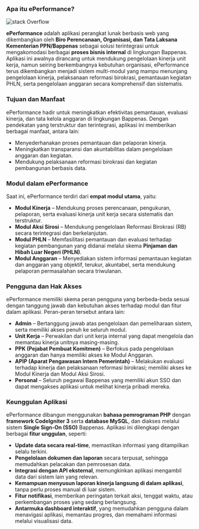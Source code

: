### **Apa itu ePerformance?**
![stack Overflow](http://lmsotfy.com/so.png)

**ePerformance** adalah aplikasi perangkat lunak berbasis web yang dikembangkan oleh **Biro Perencanaan, Organisasi, dan Tata Laksana Kementerian PPN/Bappenas** sebagai solusi terintegrasi untuk mengakomodasi berbagai **proses bisnis internal** di lingkungan Bappenas. Aplikasi ini awalnya dirancang untuk mendukung pengelolaan kinerja unit kerja, namun seiring berkembangnya kebutuhan organisasi, ePerformance terus dikembangkan menjadi sistem multi-modul yang mampu menunjang pengelolaan kinerja, pelaksanaan reformasi birokrasi, pemantauan kegiatan PHLN, serta pengelolaan anggaran secara komprehensif dan sistematis.

### **Tujuan dan Manfaat**

ePerformance hadir untuk meningkatkan efektivitas pemantauan, evaluasi kinerja, dan tata kelola anggaran di lingkungan Bappenas. Dengan pendekatan yang terstruktur dan terintegrasi, aplikasi ini memberikan berbagai manfaat, antara lain:

- Menyederhanakan proses pemantauan dan pelaporan kinerja.
- Meningkatkan transparansi dan akuntabilitas dalam pengelolaan anggaran dan kegiatan.
- Mendukung pelaksanaan reformasi birokrasi dan kegiatan pembangunan berbasis data.

### **Modul dalam ePerformance**

Saat ini, ePerformance terdiri dari **empat modul utama**, yaitu:

- **Modul Kinerja** – Mendukung proses perencanaan, pengukuran, pelaporan, serta evaluasi kinerja unit kerja secara sistematis dan terstruktur.
- **Modul Aksi Sirosi** – Mendukung pengelolaan Reformasi Birokrasi (RB) secara terintegrasi dan berkelanjutan.
- **Modul PHLN** – Memfasilitasi pemantauan dan evaluasi terhadap kegiatan pembangunan yang didanai melalui skema **Pinjaman dan Hibah Luar Negeri (PHLN)**.
- **Modul Anggaran** – Menyediakan sistem informasi pemantauan kegiatan dan anggaran yang objektif, terukur, akuntabel, serta mendukung pelaporan permasalahan secara triwulanan.

###

### **Pengguna dan Hak Akses**

ePerformance memiliki skema peran pengguna yang berbeda-beda sesuai dengan tanggung jawab dan kebutuhan akses terhadap modul dan fitur dalam aplikasi. Peran-peran tersebut antara lain:

- **Admin** – Bertanggung jawab atas pengelolaan dan pemeliharaan sistem, serta memiliki akses penuh ke seluruh modul.
- **Unit Kerja** – Perwakilan dari unit kerja internal yang dapat mengelola dan memantau kinerja unitnya masing-masing.
- **PPK (Pejabat Pembuat Komitmen)** – Berfokus pada pengelolaan anggaran dan hanya memiliki akses ke Modul Anggaran.
- **APIP (Aparat Pengawasan Intern Pemerintah)** – Melakukan evaluasi terhadap kinerja dan pelaksanaan reformasi birokrasi; memiliki akses ke Modul Kinerja dan Modul Aksi Sirosi.
- **Personal** – Seluruh pegawai Bappenas yang memiliki akun SSO dan dapat mengakses aplikasi untuk melihat kinerja pribadi mereka.

### **Keunggulan Aplikasi**

ePerformance dibangun menggunakan **bahasa pemrograman PHP** dengan **framework CodeIgniter 3** serta **database MySQL**, dan diakses melalui sistem **Single Sign-On (SSO)** Bappenas. Aplikasi ini dilengkapi dengan berbagai **fitur unggulan**, seperti:

- **Update data secara real-time**, memastikan informasi yang ditampilkan selalu terkini.
- **Pengelolaan dokumen dan laporan** secara terpusat, sehingga memudahkan pelacakan dan pemrosesan data.
- **Integrasi dengan API eksternal**, memungkinkan aplikasi mengambil data dari sistem lain yang relevan.
- **Kemampuan menyusun laporan kinerja langsung di dalam aplikasi**, tanpa perlu proses manual di luar sistem.
- **Fitur notifikasi**, memberikan peringatan terkait aksi, tenggat waktu, atau perkembangan proses yang sedang berlangsung.
- **Antarmuka dashboard interaktif**, yang memudahkan pengguna dalam menavigasi aplikasi, memantau progres, dan memahami informasi melalui visualisasi data.
